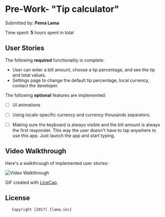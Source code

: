 # Pre-Work- "Tip calculator" 

Submitted by: **Pema Lama**

Time spent: **5** hours spent in total

## User Stories

The following **required** functionality is complete:

* User can enter a bill amount, choose a tip percentage, and see the tip and total values.
* Settings page to change the default tip percentage, local currency, contact the developer.

The following **optional** features are implemented:
* [ ] UI animations
* [ ] Using locale-specific currency and currency thousands separators.
* [ ] Making sure the keyboard is always visible and the bill amount is always the first responder. This way the user doesn't have to tap anywhere to use this app. Just launch the app and start typing.



## Video Walkthrough 

Here's a walkthrough of implemented user stories:

<img src='http://imgur.com/a/jaI5u' title='Video Walkthrough' width='' alt='Video Walkthrough' />

GIF created with [LiceCap](http://www.cockos.com/licecap/).



## License
       Copyright [2017] [lama.inc]

    
